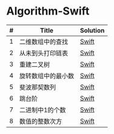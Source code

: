 # Algorithm-Swift

|  #  |   Title  |  Solution |
|----|--------|----------- |
| 1 |  二维数组中的查找  |   [Swift](./tracy-e/Algorithm-Swift/MatrixFond/MatrixFind.swift)   |
| 2 |  从未到头打印链表 |  [Swift](Algorithm-Swift/PrintListFromTailToHead.swift) |
| 3 |  重建二叉树 | [Swift](Algorithm-Swift/RebuildBinaryTree/RebuildBinaryTree.swift) |
| 4 |  旋转数组中的最小数 | [Swift](Algorithm-Swift/FindMinimumInRotatedArray/FindMinimumInRotatedArray.swift) |
| 5 |  斐波那契数列 | [Swift](Algorithm-Swift/Fibonacci/Fibonacci.swift) |
| 6 |  跳台阶 | [Swift](Algorithm-Swift/JumpFloor/JumpFloor.swift) |
| 7 |  二进制中1的个数 | [Swift](Algorithm-Swift/NumberOf1Bits/NumberOf1Bits.swift) |
| 8 |  数值的整数次方 | [Swift](Algorithm-Swift/PowerOfBase/PowerOfBase.swift) |


